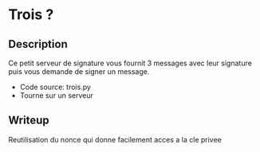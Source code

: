 # Trois ?

## Description

Ce petit serveur de signature vous fournit 3 messages avec leur signature puis vous demande de signer un message.

- Code source: trois.py
- Tourne sur un serveur

## Writeup

Reutilisation du nonce qui donne facilement acces a la cle privee